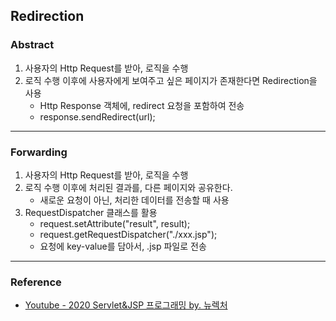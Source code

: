 ## Redirection

### Abstract

1. 사용자의 Http Request를 받아, 로직을 수행
2. 로직 수행 이후에 사용자에게 보여주고 싶은 페이지가 존재한다면 Redirection을 사용
   - Http Response 객체에, redirect 요청을 포함하여 전송
   - response.sendRedirect(url);

---

### Forwarding

1. 사용자의 Http Request를 받아, 로직을 수행
2. 로직 수행 이후에 처리된 결과를, 다른 페이지와 공유한다. 
   - 새로운 요청이 아닌, 처리한 데이터를 전송할 때 사용
3. RequestDispatcher 클래스를 활용
   - request.setAttribute("result", result);
   - request.getRequestDispatcher("./xxx.jsp");
   - 요청에 key-value를 담아서, .jsp 파일로 전송

---

### Reference

- [Youtube - 2020 Servlet&JSP 프로그래밍 by. 뉴렉처](https://www.youtube.com/channel/UC5-ixpj8DioZqmrasj6Ihpw)